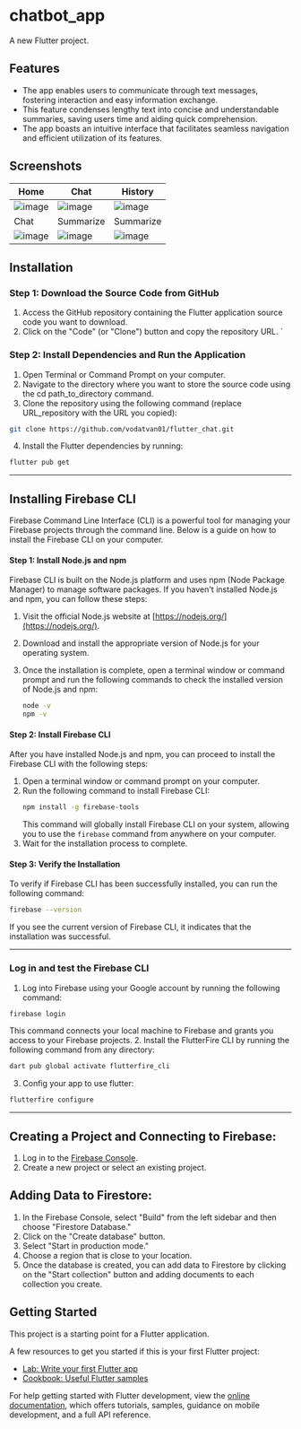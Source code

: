 # chatbot_app

A new Flutter project.

## Features
* The app enables users to communicate through text messages, fostering interaction and easy information exchange.
* This feature condenses lengthy text into concise and understandable summaries, saving users time and aiding quick comprehension.
* The app boasts an intuitive interface that facilitates seamless navigation and efficient utilization of its features.

## Screenshots


| Home                                         | Chat                                         | History                                      |
|----------------------------------------------|----------------------------------------------|----------------------------------------------|
| ![image](https://github.com/vodatvan01/flutter_chat/assets/87610505/5bd19ba9-ffe5-466f-b5ac-53833af1378b)|![image](https://github.com/vodatvan01/flutter_chat/assets/87610505/014ea1b0-e2d5-4f71-ad3b-db8eeb56a654)|![image](https://github.com/vodatvan01/flutter_chat/assets/87610505/fb8aa845-b135-440d-9770-4e410e03c77d)|
| Chat                                         | Summarize                                    | Summarize                                    |
| ![image](https://github.com/vodatvan01/flutter_chat/assets/87610505/df763968-7ad0-47fd-b1b5-ecb770d431d1)|![image](https://github.com/vodatvan01/flutter_chat/assets/87610505/3b18e73c-9fd3-481d-bf7b-f89a939f3e4d)|![image](https://github.com/vodatvan01/flutter_chat/assets/87610505/e4733ab2-f76e-4e4d-b2fc-bf7fb2e04d72)|



## Installation
### Step 1: Download the Source Code from GitHub
1. Access the GitHub repository containing the Flutter application source code you want to download.
2. Click on the "Code" (or "Clone") button and copy the repository URL.
    `
###  Step 2: Install Dependencies and Run the Application
1. Open Terminal or Command Prompt on your computer.
2. Navigate to the directory where you want to store the source code using the cd path_to_directory command.
3. Clone the repository using the following command (replace URL_repository with the URL you copied):
```bash
git clone https://github.com/vodatvan01/flutter_chat.git

````
4. Install the Flutter dependencies by running:
```bash
flutter pub get

````
***************************************
## Installing Firebase CLI
Firebase Command Line Interface (CLI) is a powerful tool for managing your Firebase projects through the command line. Below is a guide on how to install the Firebase CLI on your computer.

#### Step 1: Install Node.js and npm

Firebase CLI is built on the Node.js platform and uses npm (Node Package Manager) to manage software packages. If you haven't installed Node.js and npm, you can follow these steps:

1. Visit the official Node.js website at [https://nodejs.org/](https://nodejs.org/).
2. Download and install the appropriate version of Node.js for your operating system.
3. Once the installation is complete, open a terminal window or command prompt and run the following commands to check the installed version of Node.js and npm:

   ```bash
   node -v
   npm -v
   ```

#### Step 2: Install Firebase CLI
After you have installed Node.js and npm, you can proceed to install the Firebase CLI with the following steps:
1. Open a terminal window or command prompt on your computer.
2. Run the following command to install Firebase CLI:
   ```bash
   npm install -g firebase-tools
   ```
   This command will globally install Firebase CLI on your system, allowing you to use the `firebase` command from anywhere on your computer.
3. Wait for the installation process to complete.
#### Step 3: Verify the Installation
To verify if Firebase CLI has been successfully installed, you can run the following command:
```bash
firebase --version
```
If you see the current version of Firebase CLI, it indicates that the installation was successful.

   ***************************************
### Log in and test the Firebase CLI
1. Log into Firebase using your Google account by running the following command:
```bash
firebase login
```
This command connects your local machine to Firebase and grants you access to your Firebase projects.
2. Install the FlutterFire CLI by running the following command from any directory:
```bash
dart pub global activate flutterfire_cli
```
3. Config your app to use flutter:
```bash
flutterfire configure
```
   ***************************************


## Creating a Project and Connecting to Firebase:
   1. Log in to the [Firebase Console](https://console.firebase.google.com/).
   2. Create a new project or select an existing project.
## Adding Data to Firestore:
   1. In the Firebase Console, select "Build" from the left sidebar and then choose "Firestore Database."
   2. Click on the "Create database" button.
   3. Select "Start in production mode."
   4. Choose a region that is close to your location.
   5. Once the database is created, you can add data to Firestore by clicking on the "Start collection" button and adding documents to each collection you create.
   
    
## Getting Started

This project is a starting point for a Flutter application.

A few resources to get you started if this is your first Flutter project:

- [Lab: Write your first Flutter app](https://docs.flutter.dev/get-started/codelab)
- [Cookbook: Useful Flutter samples](https://docs.flutter.dev/cookbook)

For help getting started with Flutter development, view the
[online documentation](https://docs.flutter.dev/), which offers tutorials,
samples, guidance on mobile development, and a full API reference.

